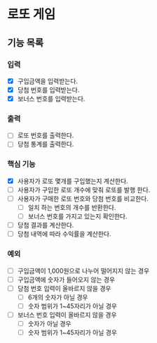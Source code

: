# 로또 게임

## 기능 목록

### 입력
- [x] 구입금액을 입력받는다.
- [x] 당첨 번호를 입력받는다.
- [x] 보너스 번호를 입력받는다.

### 출력
- [ ] 로또 번호를 출력한다.
- [ ] 당첨 통계를 출력한다.

### 핵심 기능
- [x] 사용자가 로또 몇개를 구입했는지 계산한다.
- [ ] 사용자가 구입한 로또 개수에 맞춰 로또를 발행 한다.
- [ ] 사용자가 구매한 로또 번호와 당첨 번호를 비교한다.
    - [ ] 일치 하는 번호의 개수를 반환한다.
    - [ ] 보너스 번호를 가지고 있는지 확인한다.
- [ ] 당첨 결과를 계산한다.
- [ ] 당첨 내역에 따라 수익률을 계산한다.

### 예외
- [ ] 구입금액이 1,000원으로 나누어 떨어지지 않는 경우
- [ ] 구입금액에 숫자가 들어오지 않는 경우
- [ ] 당첨 번호 입력이 올바르지 않을 경우
    - [ ] 6개의 숫자가 아닐 경우
    - [ ] 숫자 범위가 1~45자리가 아닐 경우
- [ ] 보너스 번호 입력이 올바르지 않을 경우
    - [ ] 숫자가 아닐 경우
    - [ ] 숫자 범위가 1~45자리가 아닐 경우
